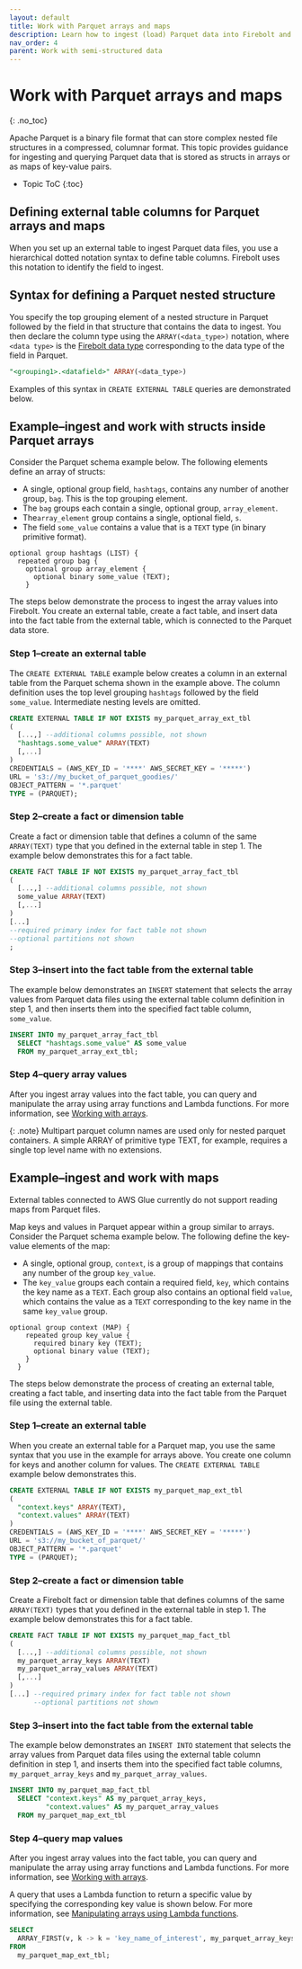 ```yaml
---
layout: default
title: Work with Parquet arrays and maps
description: Learn how to ingest (load) Parquet data into Firebolt and work with Parquet maps, structs, and arrays of structs.
nav_order: 4
parent: Work with semi-structured data
---
```


# Work with Parquet arrays and maps
{: .no_toc}

Apache Parquet is a binary file format that can store complex nested file structures in a compressed, columnar format. This topic provides guidance for ingesting and querying Parquet data that is stored as structs in arrays or as maps of key-value pairs.

* Topic ToC
{:toc}

## Defining external table columns for Parquet arrays and maps

When you set up an external table to ingest Parquet data files, you use a hierarchical dotted notation syntax to define table columns. Firebolt uses this notation to identify the field to ingest.

## Syntax for defining a Parquet nested structure

You specify the top grouping element of a nested structure in Parquet followed by the field in that structure that contains the data to ingest. You then declare the column type using the `ARRAY(<data_type>)` notation, where `<data type>` is the [Firebolt data type](../../sql_reference/data-types.md) corresponding to the data type of the field in Parquet.

```sql
"<grouping1>.<datafield>" ARRAY(<data_type>)
```

Examples of this syntax in `CREATE EXTERNAL TABLE` queries are demonstrated below.

## Example&ndash;ingest and work with structs inside Parquet arrays

Consider the Parquet schema example below. The following elements define an array of structs:

* A single, optional group field, `hashtags`, contains any number of another group, `bag`. This is the top grouping element.
* The `bag` groups each contain a single, optional group, `array_element`.
* The`array_element` group contains a single, optional field, `s`.
* The field `some_value` contains a value that is a `TEXT` type \(in binary primitive format\).

```
optional group hashtags (LIST) {
  repeated group bag {
    optional group array_element {
      optional binary some_value (TEXT);
    }
```

The steps below demonstrate the process to ingest the array values into Firebolt. You create an external table, create a fact table, and insert data into the fact table from the external table, which is connected to the Parquet data store.

### Step 1&ndash;create an external table

The `CREATE EXTERNAL TABLE` example below creates a column in an external table from the Parquet schema shown in the example above. The column definition uses the top level grouping `hashtags` followed by the field `some_value`. Intermediate nesting levels are omitted.

```sql
CREATE EXTERNAL TABLE IF NOT EXISTS my_parquet_array_ext_tbl
(
  [...,] --additional columns possible, not shown
  "hashtags.some_value" ARRAY(TEXT)
  [,...]
)
CREDENTIALS = (AWS_KEY_ID = '****' AWS_SECRET_KEY = '*****')
URL = 's3://my_bucket_of_parquet_goodies/'
OBJECT_PATTERN = '*.parquet'
TYPE = (PARQUET);
```


### Step 2&ndash;create a fact or dimension table

Create a fact or dimension table that defines a column of the same `ARRAY(TEXT)` type that you defined in the external table in step 1. The example below demonstrates this for a fact table.

```sql
CREATE FACT TABLE IF NOT EXISTS my_parquet_array_fact_tbl
(
  [...,] --additional columns possible, not shown
  some_value ARRAY(TEXT)
  [,...]
)
[...]
--required primary index for fact table not shown
--optional partitions not shown
;
```

### Step 3&ndash;insert into the fact table from the external table

The example below demonstrates an `INSERT` statement that selects the array values from Parquet data files using the external table column definition in step 1, and then inserts them into the specified fact table column, `some_value`.

```sql
INSERT INTO my_parquet_array_fact_tbl
  SELECT "hashtags.some_value" AS some_value
  FROM my_parquet_array_ext_tbl;
```

### Step 4&ndash;query array values

After you ingest array values into the fact table, you can query and manipulate the array using array functions and Lambda functions. For more information, see [Working with arrays](working-with-arrays.md).

{: .note}
Multipart parquet column names are used only for nested parquet containers. A simple ARRAY of primitive type TEXT, for 
example, requires a single top level name with no extensions.

## Example&ndash;ingest and work with maps

External tables connected to AWS Glue currently do not support reading maps from Parquet files.

Map keys and values in Parquet appear within a group similar to arrays. Consider the Parquet schema example below. The following define the key-value elements of the map:

* A single, optional group, `context`, is a group of mappings that contains any number of the group `key_value`.
* The `key_value` groups each contain a required field, `key`, which contains the key name as a `TEXT`. Each group also contains an optional field `value`, which contains the value as a `TEXT` corresponding to the key name in the same `key_value` group.

```
optional group context (MAP) {
    repeated group key_value {
      required binary key (TEXT);
      optional binary value (TEXT);
    }
  }
```

The steps below demonstrate the process of creating an external table, creating a fact table, and inserting data into the fact table from the Parquet file using the external table.

### Step 1&ndash;create an external table

When you create an external table for a Parquet map, you use the same syntax that you use in the example for arrays above. You create one column for keys and another column for values. The `CREATE EXTERNAL TABLE` example below demonstrates this.

```sql
CREATE EXTERNAL TABLE IF NOT EXISTS my_parquet_map_ext_tbl
(
  "context.keys" ARRAY(TEXT),
  "context.values" ARRAY(TEXT)
)
CREDENTIALS = (AWS_KEY_ID = '****' AWS_SECRET_KEY = '*****')
URL = 's3://my_bucket_of_parquet/'
OBJECT_PATTERN = '*.parquet'
TYPE = (PARQUET);
```

### Step 2&ndash;create a fact or dimension table

Create a Firebolt fact or dimension table that defines columns of the same `ARRAY(TEXT)` types that you defined in the external table in step 1. The example below demonstrates this for a fact table.

```sql
CREATE FACT TABLE IF NOT EXISTS my_parquet_map_fact_tbl
(
  [...,] --additional columns possible, not shown
  my_parquet_array_keys ARRAY(TEXT)
  my_parquet_array_values ARRAY(TEXT)
  [,...]
)
[...] --required primary index for fact table not shown
      --optional partitions not shown
```

### Step 3&ndash;insert into the fact table from the external table

The example below demonstrates an `INSERT INTO` statement that selects the array values from Parquet data files using the external table column definition in step 1, and inserts them into the specified fact table columns, `my_parquet_array_keys` and `my_parquet_array_values`.

```sql
INSERT INTO my_parquet_map_fact_tbl
  SELECT "context.keys" AS my_parquet_array_keys,
         "context.values" AS my_parquet_array_values
  FROM my_parquet_map_ext_tbl
```

### Step 4&ndash;query map values

After you ingest array values into the fact table, you can query and manipulate the array using array functions and Lambda functions. For more information, see [Working with arrays](working-with-arrays.md).

A query that uses a Lambda function to return a specific value by specifying the corresponding key value is shown below. For more information, see [Manipulating arrays using Lambda functions](working-with-arrays.md#manipulating-arrays-with-lambda-functions).

```sql
SELECT
  ARRAY_FIRST(v, k -> k = 'key_name_of_interest', my_parquet_array_keys, my_parquet_array_values) AS returned_corresponding_key_value
FROM
  my_parquet_map_ext_tbl;
```

